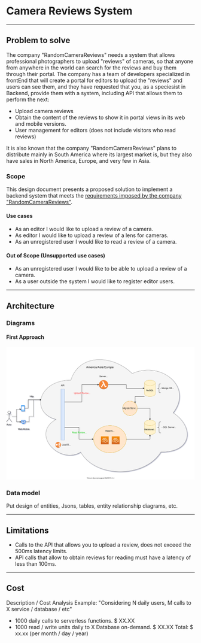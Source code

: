 # Camera Reviews System
---
## Problem to solve

The company "RandomCameraReviews" needs a system that allows professional photographers to upload "reviews" of cameras, so that anyone from anywhere in the world can search for the reviews and buy them through their portal.
The company has a team of developers specialized in frontEnd that will create a portal for editors to upload the "reviews" and users can see them, and they have requested that you, as a speciesist in Backend, provide them with a system, including API that allows them to perform the next:

* Upload camera reviews
* Obtain the content of the reviews to show it in portal views in its web and mobile versions.
* User management for editors (does not include visitors who read reviews)

It is also known that the company "RandomCameraReviews" plans to distribute mainly in South America where its largest market is, but they also have sales in North America, Europe, and very few in Asia.

### Scope


This design document presents a proposed solution to implement a backend system that meets the [requirements imposed by the company "RandomCameraReviews"](./Definition.md).

#### Use cases

* As an editor I would like to upload a review of a camera.
* As editor I would like to upload a review of a lens for cameras.
* As an unregistered user I would like to read a review of a camera.

#### Out of Scope (Unsupported use cases)

* As an unregistered user I would like to be able to upload a review of a camera.
* As a user outside the system I would like to register editor users.

---
## Architecture

### Diagrams

#### First Approach

![Project Structure](./diagramsImages/first-approach.svg)

### Data model
Put design of entities, Jsons, tables, entity relationship diagrams, etc.

---
## Limitations

* Calls to the API that allows you to upload a review, does not exceed the 500ms latency limits.
* API calls that allow to obtain reviews for reading must have a latency of less than 100ms.
---
## Cost
Description / Cost Analysis
Example:
"Considering N daily users, M calls to X service / database / etc"
* 1000 daily calls to serverless functions. $ XX.XX
* 1000 read / write units daily to X Database on-demand. $ XX.XX
  Total: $ xx.xx (per month / day / year)
